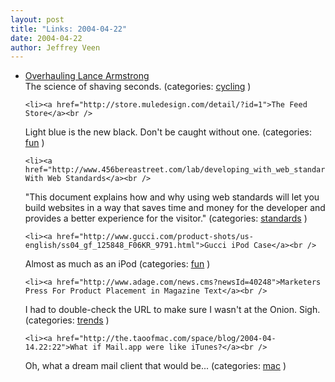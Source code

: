 ```yaml
---
layout: post
title: "Links: 2004-04-22"
date: 2004-04-22
author: Jeffrey Veen
---
```

<ul>
    <li><a href="http://www.nytimes.com/2004/04/19/sports/othersports/19LANC.html?ex=1397707200&en=5c5101cb385ad4a7&ei=5007&partner=USERLAND">Overhauling Lance Armstrong</a><br />
<span class="link-meta">The science of shaving seconds. (categories: <a href="http://del.icio.us/veen/"></a> <a href="http://del.icio.us/veen/cycling">cycling</a> )</span></li>

    <li><a href="http://store.muledesign.com/detail/?id=1">The Feed Store</a><br />
<span class="link-meta">Light blue is the new black. Don't be caught without one. (categories: <a href="http://del.icio.us/veen/"></a> <a href="http://del.icio.us/veen/fun">fun</a> )</span></li>

    <li><a href="http://www.456bereastreet.com/lab/developing_with_web_standards/">Developing With Web Standards</a><br />
<span class="link-meta">"This document explains how and why using web standards will let you build websites in a way that saves time and money for the developer and provides a better experience for the visitor." (categories: <a href="http://del.icio.us/veen/"></a> <a href="http://del.icio.us/veen/standards">standards</a> )</span></li>

    <li><a href="http://www.gucci.com/product-shots/us-english/ss04_gf_125848_F06KR_9791.html">Gucci iPod Case</a><br />
<span class="link-meta">Almost as much as an iPod (categories: <a href="http://del.icio.us/veen/"></a> <a href="http://del.icio.us/veen/fun">fun</a> )</span></li>

    <li><a href="http://www.adage.com/news.cms?newsId=40248">Marketers Press For Product Placement in Magazine Text</a><br />
<span class="link-meta">I had to double-check the URL to make sure I wasn't at the Onion. Sigh. (categories: <a href="http://del.icio.us/veen/"></a> <a href="http://del.icio.us/veen/trends">trends</a> )</span></li>

    <li><a href="http://the.taoofmac.com/space/blog/2004-04-14.22:22">What if Mail.app were like iTunes?</a><br />
<span class="link-meta">Oh, what a dream mail client that would be... (categories: <a href="http://del.icio.us/veen/"></a> <a href="http://del.icio.us/veen/mac">mac</a> )</span></li>

  </ul>

